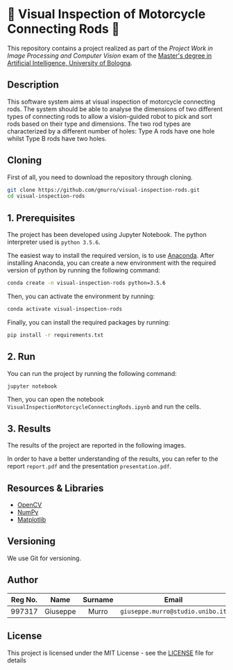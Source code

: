 # 🔧 Visual Inspection of Motorcycle Connecting Rods 🔎

This repository contains a project realized as part of the *Project Work in Image Processing and Computer Vision* exam of the [Master's degree in Artificial Intelligence, University of Bologna](https://corsi.unibo.it/2cycle/artificial-intelligence).

## Description
This software system aims at visual inspection of motorcycle connecting rods. The system should be able to analyse the dimensions of two different types of connecting rods to allow a vision-guided robot to pick and sort rods based on their type and dimensions. The two rod types are characterized by a different number of holes: Type A rods have one hole whilst Type B rods have two holes.


## Cloning

First of all, you need to download the repository through cloning.

```sh
git clone https://github.com/gmurro/visual-inspection-rods.git
cd visual-inspection-rods
```

## **1. Prerequisites**

The project has been developed using Jupyter Notebook.
The python interpreter used is `python 3.5.6`.


The easiest way to install the required version, is to use [Anaconda](https://www.anaconda.com/distribution/).
After installing Anaconda, you can create a new environment with the required version of python by running the following command:

```sh
conda create -n visual-inspection-rods python=3.5.6
```

Then, you can activate the environment by running:

```sh
conda activate visual-inspection-rods
```

Finally, you can install the required packages by running:

```sh
pip install -r requirements.txt
```

## **2. Run**
You can run the project by running the following command:

```sh
jupyter notebook
```

Then, you can open the notebook `VisualInspectionMotorcycleConnectingRods.ipynb` and run the cells.

## **3. Results**
The results of the project are reported in the following images.

In order to have a better understanding of the results, you can refer to the report `report.pdf` and the presentation `presentation.pdf`.

## Resources & Libraries

- [OpenCV](https://opencv.org/)
- [NumPy](https://numpy.org/)
- [Matplotlib](https://matplotlib.org/)


## Versioning

We use Git for versioning.



## Author

| Reg No. |   Name    |  Surname  |                 Email                  |                       Username                        |
| :-----: | :-------: | :-------: | :------------------------------------: | :---------------------------------------------------: |
|  997317 | Giuseppe  |    Murro  |    `giuseppe.murro@studio.unibo.it`    |         [_gmurro_](https://github.com/gmurro)         |



## License

This project is licensed under the MIT License - see the [LICENSE](./LICENSE) file for details
